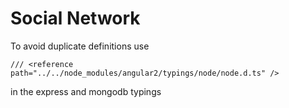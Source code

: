 Social Network
==============


To avoid duplicate definitions use
```
/// <reference path="../../node_modules/angular2/typings/node/node.d.ts" />
```
in the express and mongodb typings
